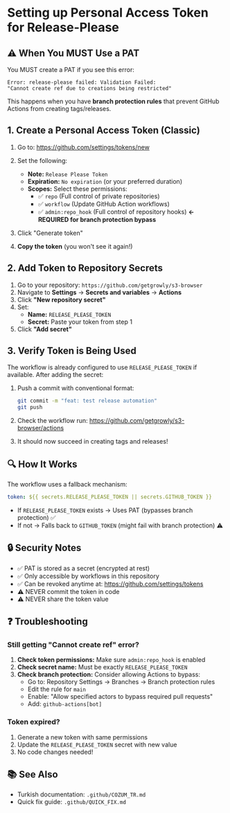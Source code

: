 # Setting up Personal Access Token for Release-Please

## ⚠️ When You MUST Use a PAT

You MUST create a PAT if you see this error:

```
Error: release-please failed: Validation Failed:
"Cannot create ref due to creations being restricted"
```

This happens when you have **branch protection rules** that prevent GitHub Actions from creating tags/releases.

## 1. Create a Personal Access Token (Classic)

1. Go to: https://github.com/settings/tokens/new
2. Set the following:
   - **Note:** `Release Please Token`
   - **Expiration:** `No expiration` (or your preferred duration)
   - **Scopes:** Select these permissions:
     - ✅ `repo` (Full control of private repositories)
     - ✅ `workflow` (Update GitHub Action workflows)
     - ✅ `admin:repo_hook` (Full control of repository hooks) **← REQUIRED for branch protection bypass**

3. Click "Generate token"
4. **Copy the token** (you won't see it again!)

## 2. Add Token to Repository Secrets

1. Go to your repository: `https://github.com/getgrowly/s3-browser`
2. Navigate to **Settings** → **Secrets and variables** → **Actions**
3. Click **"New repository secret"**
4. Set:
   - **Name:** `RELEASE_PLEASE_TOKEN`
   - **Secret:** Paste your token from step 1
5. Click **"Add secret"**

## 3. Verify Token is Being Used

The workflow is already configured to use `RELEASE_PLEASE_TOKEN` if available. After adding the secret:

1. Push a commit with conventional format:
   ```bash
   git commit -m "feat: test release automation"
   git push
   ```

2. Check the workflow run: https://github.com/getgrowly/s3-browser/actions

3. It should now succeed in creating tags and releases!

## 🔍 How It Works

The workflow uses a fallback mechanism:

```yaml
token: ${{ secrets.RELEASE_PLEASE_TOKEN || secrets.GITHUB_TOKEN }}
```

- If `RELEASE_PLEASE_TOKEN` exists → Uses PAT (bypasses branch protection) ✅
- If not → Falls back to `GITHUB_TOKEN` (might fail with branch protection) ⚠️

## 🔒 Security Notes

- ✅ PAT is stored as a secret (encrypted at rest)
- ✅ Only accessible by workflows in this repository
- ✅ Can be revoked anytime at: https://github.com/settings/tokens
- ⚠️ NEVER commit the token in code
- ⚠️ NEVER share the token value

## ❓ Troubleshooting

### Still getting "Cannot create ref" error?

1. **Check token permissions:** Make sure `admin:repo_hook` is enabled
2. **Check secret name:** Must be exactly `RELEASE_PLEASE_TOKEN`
3. **Check branch protection:** Consider allowing Actions to bypass:
   - Go to: Repository Settings → Branches → Branch protection rules
   - Edit the rule for `main`
   - Enable: "Allow specified actors to bypass required pull requests"
   - Add: `github-actions[bot]`

### Token expired?

1. Generate a new token with same permissions
2. Update the `RELEASE_PLEASE_TOKEN` secret with new value
3. No code changes needed!

## 📚 See Also

- Turkish documentation: `.github/COZUM_TR.md`
- Quick fix guide: `.github/QUICK_FIX.md`
